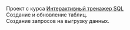 Проект с курса [Интерактивный тренажер SQL](https://stepik.org/course/63054/info)   
Создание и обновление таблиц.   
Создание запросов на выгрузку данных.    
